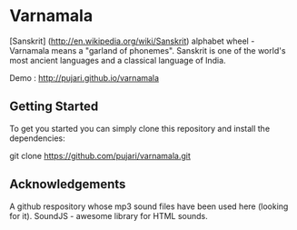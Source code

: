 # Varnamala
[Sanskrit] (http://en.wikipedia.org/wiki/Sanskrit) alphabet wheel - Varnamala means a "garland of phonemes". Sanskrit is one of the world's most ancient languages and a classical language of India.  

Demo : http://pujari.github.io/varnamala

## Getting Started

To get you started you can simply clone this repository and install the dependencies:

git clone https://github.com/pujari/varnamala.git

## Acknowledgements

A github respository whose mp3 sound files have been used here (looking for it).
SoundJS - awesome library for HTML sounds.
